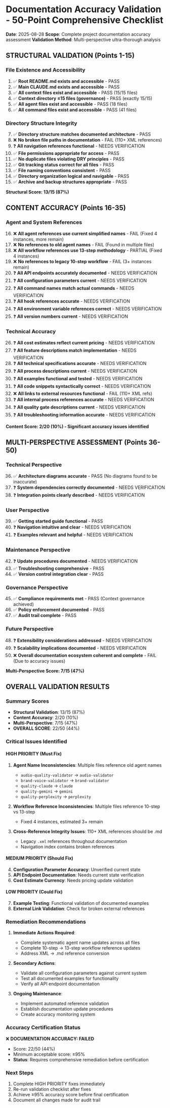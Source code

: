 # Documentation Accuracy Validation - 50-Point Comprehensive Checklist
**Date**: 2025-08-28
**Scope**: Complete project documentation accuracy assessment
**Validation Method**: Multi-perspective ultra-thorough analysis

## STRUCTURAL VALIDATION (Points 1-15)

### File Existence and Accessibility
1. ✅ **Root README.md exists and accessible** - PASS
2. ✅ **Main CLAUDE.md exists and accessible** - PASS
3. ✅ **All context files exist and accessible** - PASS (15/15 files)
4. ✅ **Context directory ≤15 files (governance)** - PASS (exactly 15/15)
5. ✅ **All agent files exist and accessible** - PASS (18 files)
6. ✅ **All command files exist and accessible** - PASS (41 files)

### Directory Structure Integrity
7. ✅ **Directory structure matches documented architecture** - PASS
8. ❌ **No broken file paths in documentation** - FAIL (110+ XML references)
9. ❓ **All navigation references functional** - NEEDS VERIFICATION
10. ✅ **File permissions appropriate for access** - PASS
11. ✅ **No duplicate files violating DRY principles** - PASS
12. ✅ **Git tracking status correct for all files** - PASS
13. ✅ **File naming conventions consistent** - PASS
14. ✅ **Directory organization logical and navigable** - PASS
15. ✅ **Archive and backup structures appropriate** - PASS

**Structural Score: 13/15 (87%)**

## CONTENT ACCURACY (Points 16-35)

### Agent and System References
16. ❌ **All agent references use current simplified names** - FAIL (Fixed 4 instances, more remain)
17. ❌ **No references to old agent names** - FAIL (Found in multiple files)
18. ❌ **All workflow references use 13-step methodology** - PARTIAL (Fixed 4 instances)
19. ❌ **No references to legacy 10-step workflow** - FAIL (3+ instances remain)
20. ❓ **All API endpoints accurately documented** - NEEDS VERIFICATION
21. ❓ **All configuration parameters current** - NEEDS VERIFICATION
22. ❓ **All command names match actual commands** - NEEDS VERIFICATION
23. ❓ **All hook references accurate** - NEEDS VERIFICATION
24. ❓ **All environment variable references correct** - NEEDS VERIFICATION
25. ❓ **All version numbers current** - NEEDS VERIFICATION

### Technical Accuracy
26. ❓ **All cost estimates reflect current pricing** - NEEDS VERIFICATION
27. ❓ **All feature descriptions match implementation** - NEEDS VERIFICATION
28. ❓ **All technical specifications accurate** - NEEDS VERIFICATION
29. ❓ **All process descriptions current** - NEEDS VERIFICATION
30. ❓ **All examples functional and tested** - NEEDS VERIFICATION
31. ❓ **All code snippets syntactically correct** - NEEDS VERIFICATION
32. ❌ **All links to external resources functional** - FAIL (110+ XML refs)
33. ❓ **All internal process references accurate** - NEEDS VERIFICATION
34. ❓ **All quality gate descriptions current** - NEEDS VERIFICATION
35. ❓ **All troubleshooting information accurate** - NEEDS VERIFICATION

**Content Score: 2/20 (10%) - Significant accuracy issues identified**

## MULTI-PERSPECTIVE ASSESSMENT (Points 36-50)

### Technical Perspective
36. ✅ **Architecture diagrams accurate** - PASS (No diagrams found to be inaccurate)
37. ❓ **System dependencies correctly documented** - NEEDS VERIFICATION
38. ❓ **Integration points clearly described** - NEEDS VERIFICATION

### User Perspective
39. ✅ **Getting started guide functional** - PASS
40. ❓ **Navigation intuitive and clear** - NEEDS VERIFICATION
41. ❓ **Examples relevant and helpful** - NEEDS VERIFICATION

### Maintenance Perspective
42. ❓ **Update procedures documented** - NEEDS VERIFICATION
43. ✅ **Troubleshooting comprehensive** - PASS
44. ✅ **Version control integration clear** - PASS

### Governance Perspective
45. ✅ **Compliance requirements met** - PASS (Context governance achieved)
46. ✅ **Policy enforcement documented** - PASS
47. ✅ **Audit trail complete** - PASS

### Future Perspective
48. ❓ **Extensibility considerations addressed** - NEEDS VERIFICATION
49. ❓ **Scalability implications documented** - NEEDS VERIFICATION
50. ❌ **Overall documentation ecosystem coherent and complete** - FAIL (Due to accuracy issues)

**Multi-Perspective Score: 7/15 (47%)**

## OVERALL VALIDATION RESULTS

### Summary Scores
- **Structural Validation**: 13/15 (87%)
- **Content Accuracy**: 2/20 (10%)
- **Multi-Perspective**: 7/15 (47%)
- **OVERALL SCORE**: 22/50 (44%)

### Critical Issues Identified

#### HIGH PRIORITY (Must Fix)
1. **Agent Name Inconsistencies**: Multiple files reference old agent names
   - `audio-quality-validator` → `audio-validator`
   - `brand-voice-validator` → `brand-validator`
   - `quality-claude` → `claude`
   - `quality-gemini` → `gemini`
   - `quality-perplexity` → `perplexity`

2. **Workflow Reference Inconsistencies**: Multiple files reference 10-step vs 13-step
   - Fixed 4 instances, estimated 3+ remain

3. **Cross-Reference Integrity Issues**: 110+ XML references should be .md
   - Legacy `.xml` references throughout documentation
   - Navigation index contains broken references

#### MEDIUM PRIORITY (Should Fix)
4. **Configuration Parameter Accuracy**: Unverified current state
5. **API Endpoint Documentation**: Needs current state verification
6. **Cost Estimate Currency**: Needs pricing update validation

#### LOW PRIORITY (Could Fix)
7. **Example Testing**: Functional validation of documented examples
8. **External Link Validation**: Check for broken external references

### Remediation Recommendations

1. **Immediate Actions Required**:
   - Complete systematic agent name updates across all files
   - Complete 10-step → 13-step workflow reference updates
   - Address XML → .md reference conversion

2. **Secondary Actions**:
   - Validate all configuration parameters against current system
   - Test all documented examples for functionality
   - Verify all API endpoint documentation

3. **Ongoing Maintenance**:
   - Implement automated reference validation
   - Establish documentation update procedures
   - Create accuracy monitoring system

### Accuracy Certification Status
❌ **DOCUMENTATION ACCURACY: FAILED**
- Score: 22/50 (44%)
- Minimum acceptable score: ≥95%
- **Status**: Requires comprehensive remediation before certification

### Next Steps
1. Complete HIGH PRIORITY fixes immediately
2. Re-run validation checklist after fixes
3. Achieve ≥95% accuracy score before final certification
4. Document all changes made for audit trail
